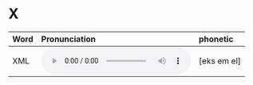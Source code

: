 
# X

| Word  | Pronunciation | phonetic |
| :-- | :-- | :-- |
| XML | <audio src="/awesome-pronunciation/public/audio/XML.mp3" controls="controls" controlslist="nodownload"></audio> | [eks em el] |
